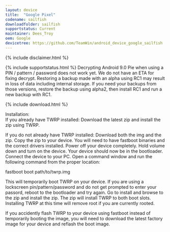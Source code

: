 ```yaml
---
layout: device
title:  "Google Pixel"
codename: sailfish
downloadfolder: sailfish
supportstatus: Current
maintainer: Dees_Troy
oem: Google
devicetree: https://github.com/TeamWin/android_device_google_sailfish
---
```


{% include disclaimer.html %}

{% include supportstatus.html %}
Decrypting Android 9.0 Pie when using a PIN / pattern / password does not work yet. We do not have an ETA for fixing decrypt.
Restoring a backup made with an alpha using RC1 may result in loss of data including internal storage. If you need your backups from those versions, restore the backup using alpha2, then install RC1 and run a new backup with RC1.

{% include download.html %}

<div class='page-heading'>Installation:</div>
If you already have TWRP installed:
Download the latest zip and install the zip using TWRP.

If you do not already have TWRP installed:
Download both the img and the zip. Copy the zip to your device. You will need to have fastboot binaries and the correct drivers installed. Power off your device completely. Hold volume down and turn on the device. Your device should now be in the bootloader. Connect the device to your PC. Open a command window and run the following command from the proper location:

fastboot boot path/to/twrp.img

This will temporarily boot TWRP on your device. If you are using a lockscreen pin/pattern/password and do not get prompted to enter your passord, reboot to the bootloader and try again. Go to install and browse to the zip and install the zip. The zip will install TWRP to both boot slots. Installing TWRP at this time will remove root if you are currently rooted.

If you accidently flash TWRP to your device using fastboot instead of temporarily booting the image, you will need to download the latest factory image for your device and reflash the boot image.
